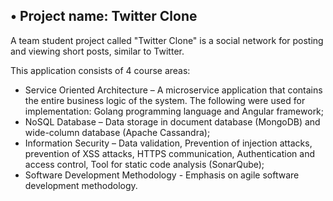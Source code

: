 ## •	Project name: Twitter Clone

A team student project called "Twitter Clone" is a social network for posting and viewing short posts,
similar to Twitter. 

This application consists of 4 course areas: 
- Service Oriented Architecture – A microservice application that contains the entire business logic of the system. The following were used for implementation: Golang programming language and Angular framework;
- NoSQL Database – Data storage in document database (MongoDB) and wide-column database (Apache Cassandra);
- Information Security – Data validation, Prevention of injection attacks, prevention of XSS attacks, HTTPS communication, Authentication and access control, Tool for static code analysis (SonarQube);
- Software Development Methodology - Emphasis on agile software development methodology.


